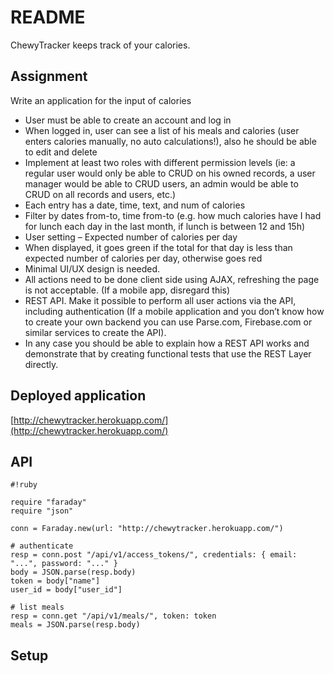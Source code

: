 # README #

ChewyTracker keeps track of your calories.

## Assignment

Write an application for the input of calories

- User must be able to create an account and log in
- When logged in, user can see a list of his meals and calories (user enters calories manually, no auto calculations!), also he should be able to edit and delete
- Implement at least two roles with different permission levels (ie: a regular user would only be able to CRUD on his owned records, a user manager would be able to CRUD users, an admin would be able to CRUD on all records and users, etc.)
- Each entry has a date, time, text, and num of calories
- Filter by dates from-to, time from-to (e.g. how much calories have I had for lunch each day in the last month, if lunch is between 12 and 15h)
- User setting – Expected number of calories per day
- When displayed, it goes green if the total for that day is less than expected number of calories per day, otherwise goes red
- Minimal UI/UX design is needed.
- All actions need to be done client side using AJAX, refreshing the page is not acceptable. (If a mobile app, disregard this)
- REST API. Make it possible to perform all user actions via the API, including authentication (If a mobile application and you don’t know how to create your own backend you can use Parse.com, Firebase.com or similar services to create the API).
- In any case you should be able to explain how a REST API works and demonstrate that by creating functional tests that use the REST Layer directly.

## Deployed application

[http://chewytracker.herokuapp.com/](http://chewytracker.herokuapp.com/)

## API


```
#!ruby

require "faraday"
require "json"

conn = Faraday.new(url: "http://chewytracker.herokuapp.com/")

# authenticate
resp = conn.post "/api/v1/access_tokens/", credentials: { email: "...", password: "..." }
body = JSON.parse(resp.body)
token = body["name"]
user_id = body["user_id"]

# list meals
resp = conn.get "/api/v1/meals/", token: token
meals = JSON.parse(resp.body)
```

## Setup